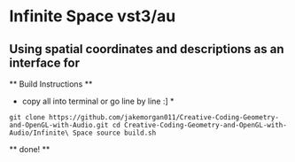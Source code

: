 # Infinite Space vst3/au

## Using spatial coordinates and descriptions as an interface for

** Build Instructions **

* copy all into terminal or go line by line :] *

`git clone https://github.com/jakemorgan011/Creative-Coding-Geometry-and-OpenGL-with-Audio.git
cd Creative-Coding-Geometry-and-OpenGL-with-Audio/Infinite\ Space
source build.sh`

** done! **
